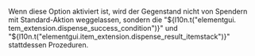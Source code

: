 Wenn diese Option aktiviert ist, wird der Gegenstand nicht von Spendern mit Standard-Aktion weggelassen, sondern die "${l10n.t("elementgui. tem_extension.dispense_success_condition")}" und "${l10n.t("elementgui.item_extension.dispense_result_itemstack")}" stattdessen Prozeduren.
